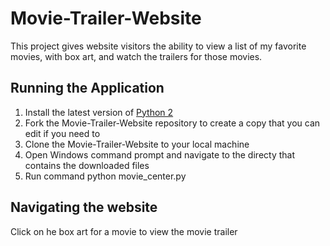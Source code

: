 # Movie-Trailer-Website
This project gives website visitors the ability to view a list of my favorite movies, with box art, and watch the trailers for those movies. 
 
## Running the Application 
1. Install the latest version of [Python 2](https://www.python.org/downloads/release) 
2. Fork the Movie-Trailer-Website repository to create a copy that you can edit if you need to 
3. Clone the Movie-Trailer-Website to your local machine 
4. Open Windows command prompt and navigate to the directy that contains the downloaded files 
5. Run command python movie_center.py 
 
## Navigating the website 
Click on he box art for a movie to view the movie trailer 
